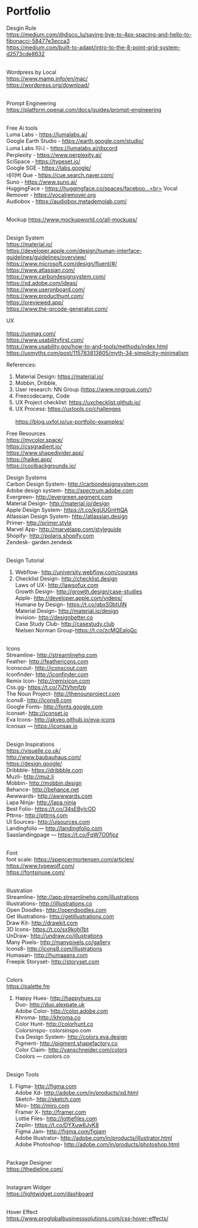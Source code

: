 # Portfolio

Desgin Rule<br>
https://medium.com/@disco_lu/saying-bye-to-4px-spacing-and-hello-to-fibonacci-58477e3ecca3<br>
https://medium.com/built-to-adapt/intro-to-the-8-point-grid-system-d2573cde8632<br><br>

Wordpress by Local<br>
https://www.mamp.info/en/mac/<br>
https://wordpress.org/download/<br><br>

Prompt Engineering<br>
https://platform.openai.com/docs/guides/prompt-engineering<br><br>

Free Ai tools<br>
Luma Labs - https://lumalabs.ai/<br>
Google Earth Studio - https://earth.google.com/studio/<br>
Luma Labs 지니 - https://lumalabs.ai/discord<br>
Perplexity - https://www.perplexity.ai/<br>
SciSpace - https://typeset.io/<br>
Google SGE - https://labs.google/<br>
네이버 Que - https://cue.search.naver.com/<br>
Suno -  https://www.suno.ai/<br>
HuggingFace - https://huggingface.co/spaces/faceboo...<br>
Vocal Remover -  https://vocalremover.org<br>
Audiobox -  https://audiobox.metademolab.com/<br><br>

Mockup
https://www.mockupworld.co/all-mockups/ <br><br>

Design System<br>
https://material.io/<br>
https://developer.apple.com/design/human-interface-guidelines/guidelines/overview/<br>
https://www.microsoft.com/design/fluent/#/<br>
https://www.atlassian.com/<br>
https://www.carbondesignsystem.com/<br>
https://xd.adobe.com/ideas/<br>
https://www.useronboard.com/<br>
https://www.producthunt.com/<br>
https://previewed.app/<br>
https://www.the-qrcode-generator.com/<br>

UX<br><br>
https://uxmag.com/<br>
https://www.usabilityfirst.com/<br>
https://www.usability.gov/how-to-and-tools/methods/index.html<br>
https://uxmyths.com/post/115783813605/myth-34-simplicity-minimalism


References:
1. Material Design: https://material.io/
2. Mobbin, Dribble, 
3. User research: NN Group (https://www.nngroup.com/)
4. Freecodecamp, Code
5. UX Project checklist: https://uxchecklist.github.io/
6. UX Process: https://uxtools.co/challenges
<br><br>
https://blog.uxfol.io/ux-portfolio-examples/<br>

Free Resources<br>
https://mycolor.space/<br>
https://cssgradient.io/<br>
https://www.shapedivider.app/<br>
https://haikei.app/<br>
https://coolbackgrounds.io/<br>



Design Systems<br>
Carbon Design System- http://carbondesignsystem.com <br>
Adobe design system- http://spectrum.adobe.com <br>
Evergreen- http://evergreen.segment.com <br>
Material Design- http://material.io/design <br>
Apple Design System- https://t.co/kgUUGnHtQA <br>
Atlassian Design System- http://atlassian.design <br>
Primer- http://primer.style <br>
Marvel App- http://marvelapp.com/styleguide <br>
Shopify- http://polaris.shopify.com <br>
Zendesk- garden.zendesk <br><br>

Design Tutorial<br>
1. Webflow- http://university.webflow.com/courses <br>
2. Checklist Design- http://checklist.design <br>
Laws of UX- http://lawsofux.com <br>
Growth Design- http://growth.design/case-studies <br>
Apple- http://developer.apple.com/videos/ <br>
Humane by Design- https://t.co/qbxS0btUIN <br>
Material Design- http://material.io/design <br>
Invision- http://designbetter.co <br>
Case Study Club- http://casestudy.club <br>
Nielsen Norman Group-https://t.co/zcMQEaIoQc <br><br>

Icons<br>
Streamline- http://streamlinehq.com <br>
Feather- http://feathericons.com <br>
Iconscout- http://iconscout.com <br>
Iconfinder- http://iconfinder.com <br>
Remix Icon- http://remixicon.com <br>
Css.gg- https://t.co/7jZtVhmfzb <br>
The Noun Project- http://thenounproject.com <br>
Icons8- http://icons8.com <br>
Google Fonts- http://fonts.google.com <br>
Iconset- http://iconset.io <br>
Eva Icons- http://akveo.github.io/eva-icons <br>
Iconsax — https://iconsax.io <br><br>

Design Inspirations<br>
https://visuelle.co.uk/<br>
http://www.baubauhaus.com/<br>
https://design.google/<br>
Dribbble- https://dribbble.com <br>
Muzli- http://muz.li <br>
Mobbin- http://mobbin.design <br>
Behance- http://behance.net <br>
Awwwards- http://awwwards.com <br>
Lapa Ninja- http://lapa.ninja <br>
Best Folio- https://t.co/34sEByIcOD <br>
Pttrns- http://pttrns.com <br>
UI Sources- http://uisources.com <br>
Landingfolio — http://landingfolio.com <br>
Saaslandingpage — https://t.co/FqW7O0fjoz <br><br>

Font<br>
font scale: https://spencermortensen.com/articles/<br>
https://www.typewolf.com/<br>
https://fontsinuse.com/<br><br>


Illustration<br>
Streamline- http://app.streamlinehq.com/illustrations <br>
Illustrations- http://illlustrations.co <br>
Open Doodles- http://opendoodles.com <br>
Get Illustrations- http://getillustrations.com <br>
Draw Kit- http://drawkit.com <br>
3D Icons- https://t.co/sx9kohi1bt <br>
UnDraw- http://undraw.co/illustrations <br>
Many Pixels- http://manypixels.co/gallery <br>
Icons8- http://icons8.com/illustrations <br>
Humaaan- http://humaaans.com <br>
Freepik Storyset- http://storyset.com <br><br>

Colors<br>
https://palette.fm
1. Happy Hues- http://happyhues.co <br>
Duo- http://duo.alexpate.uk <br>
Adobe Color- http://color.adobe.com <br>
Khroma- http://khroma.co <br>
Color Hunt- http://colorhunt.co <br>
Colorsinspo- colorsinspo.com <br>
Eva Design System- http://colors.eva.design <br>
Pigment- http://pigment.shapefactory.co <br>
Color Claim- http://vanschneider.com/colors <br>
Coolors — coolors.co <br><br>

Design Tools<br>
1. Figma- http://figma.com <br>
Adobe Xd- http://adobe.com/in/products/xd.html <br>
Sketch- http://sketch.com <br>
Miro- http://miro.com <br>
Framer X- http://framer.com <br>
Lottie Files- http://lottiefiles.com <br>
Zeplin- https://t.co/DYXuw6JvK8 <br>
Figma Jam- http://figma.com/figjam <br>
Adobe Illustrator- http://adobe.com/in/products/illustrator.html <br>
Adobe Photoshop- http://adobe.com/in/products/photoshop.html <br><br>

Package Designer<br>
https://thedieline.com/<br><br>

Instagram Widger<br>
https://lightwidget.com/dashboard<br><br>

Hover Effect <br>
https://www.proglobalbusinesssolutions.com/css-hover-effects/
